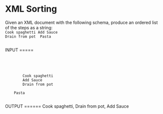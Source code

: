 XML Sorting
===========
Given an XML document with the following schema, produce an ordered list of the steps as a string:
<code>
<root>
<instructions>
<step order="1">Cook spaghetti</step>
<step order="3">Add Sauce</step>
<step order="2">Drain from pot</step>
</instructions>
<dish>Pasta</dish>
</root> 

</code>
INPUT
=====
<pre><code>
<?xml version='1.0'?> 
<root>
    <instructions>
        <step order="1">Cook spaghetti</step>
        <step order="3">Add Sauce</step>
        <step order="2">Drain from pot</step>
    </instructions>
    <dish>Pasta</dish>
</root>
</code></pre>
OUTPUT
======
Cook spaghetti, Drain from pot, Add Sauce
